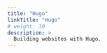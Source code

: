 ```yaml
---
title: "Hugo"
linkTitle: "Hugo"
# weight: 10
description: >
  Building websites with Hugo.
---
```


